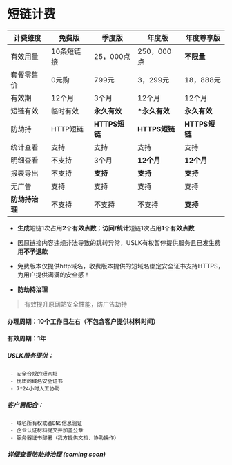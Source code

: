 # 短链计费

|计费维度 |免费版|季度版|年度版 |年度尊享版
| --- | --- | --- |--- |--- |
| 有效用量| 10条短链接 |25，000点 | 250，000点 |**不限量**
|套餐零售价| 0元购 | 799元  | 3，299元 |18，888元
|  有效期| 12个月 |3个月 |12个月  |12个月
| 短链有效| 临时有效|**永久有效** |***永久有效**|**永久有效**
| 防劫持|HTTP短链 |**HTTPS短链** |**HTTPS短链** |**HTTPS短链**
| 统计查看| 支持 |  支持 | 支持 |支持
| 明细查看| 不支持 |  3个月 | **12个月** |**12个月**
| 报表导出| 不支持 |  **支持**  | **支持** |**支持**
| 无广告| 支持 |  支持  | 支持 |支持 
| **防劫持治理**| 不支持 |不支持 |不支持 |**支持**


- **生成**短链1次占用**2**个**有效点数**；**访问/统计**短链1次占用**1**个**有效点数**
- 因原链接内容违规非法导致的跳转异常，USLK有权暂停提供服务且已发生费用**不予退款**
- 免费版本仅提供http域名，收费版本提供的短域名绑定安全证书支持HTTPS，为用户提供满满的安全感！

- **防劫持治理**
> 有效提升原网站安全性能，防广告劫持
#### 办理周期：10个工作日左右（不包含客户提供材料时间）
#### 有效周期：1年
  ##### USLK服务提供：
     - 安全合规的短网址
     - 优质的域名安全证书
     - 7*24小时人工协助

  ##### 客户需配合：
     - 域名所有权或者DNS信息验证
     - 企业认证材料提交并加盖公章
     - 服务器证书部署（我方提供文档、协助操作）
     
##### 详细查看防劫持治理 (coming soon)
